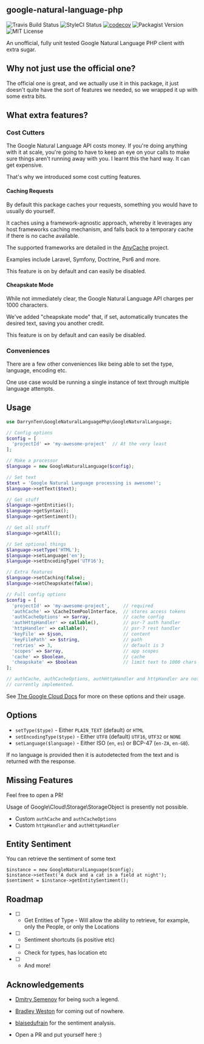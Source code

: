 ## google-natural-language-php

![Travis Build Status](https://travis-ci.org/darrynten/google-natural-language-php.svg?branch=master)
![StyleCI Status](https://styleci.io/repos/81687310/shield?branch=master)
[![codecov](https://codecov.io/gh/darrynten/google-natural-language-php/branch/master/graph/badge.svg)](https://codecov.io/gh/darrynten/google-natural-language-php)
![Packagist Version](https://img.shields.io/packagist/v/darrynten/google-natural-language-php.svg)
![MIT License](https://img.shields.io/github/license/darrynten/google-natural-language-php.svg)

An unofficial, fully unit tested Google Natural Language PHP client with 
extra sugar.

## Why not just use the official one?

The official one is great, and we actually use it in this package, it
just doesn't quite have the sort of features we needed, so we wrapped
it up with some extra bits.

## What extra features?

### Cost Cutters

The Google Natural Language API costs money. If you're doing anything
with it at scale, you're going to have to keep an eye on your calls to
make sure things aren't running away with you. I learnt this the hard
way. It can get expensive.

That's why we introduced some cost cutting features.

#### Caching Requests

By default this package caches your requests, something you would have
to usually do yourself.

It caches using a framework-agnostic approach, whereby it leverages any
host frameworks caching mechanism, and falls back to a temporary cache
if there is no cache available.

The supported frameworks are detailed in the [AnyCache](https://github.com/darrynten/any-cache) project.

Examples include Laravel, Symfony, Doctrine, Psr6 and more.

This feature is on by default and can easily be disabled.

#### Cheapskate Mode

While not immediately clear, the Google Natural Language API charges per 1000 characters.

We've added "cheapskate mode" that, if set, automatically truncates the 
desired text, saving you another credit.

This feature is on by default and can easily be disabled.

### Conveniences

There are a few other conveniences like being able to set the type,
language, encoding etc.

One use case would be running a single instance of text through
multiple language attempts.

## Usage

```php
use DarrynTen\GoogleNaturalLanguagePhp\GoogleNaturalLanguage;

// Config options
$config = [
  'projectId' => 'my-awesome-project'  // At the very least
];

// Make a processor
$language = new GoogleNaturalLanguage($config);

// Set text
$text = 'Google Natural Language processing is awesome!';
$language->setText($text);

// Get stuff
$language->getEntities();
$language->getSyntax();
$language->getSentiment();

// Get all stuff
$language->getAll();

// Set optional things
$language->setType('HTML');
$language->setLanguage('en');
$language->setEncodingType('UTF16');

// Extra features
$language->setCaching(false);
$language->setCheapskate(false);

// Full config options
$config = [
  'projectId' => 'my-awesome-project',     // required
  'authCache' => \CacheItemPoolInterface,  // stores access tokens
  'authCacheOptions' => $array,            // cache config
  'authHttpHandler' => callable(),         // psr-7 auth handler
  'httpHandler' => callable(),             // psr-7 rest handler
  'keyFile' => $json,                      // content
  'keyFilePath' => $string,                // path
  'retries' => 3,                          // default is 3
  'scopes' => $array,                      // app scopes
  'cache' => $boolean,                     // cache
  'cheapskate' => $boolean                 // limit text to 1000 chars
];

// authCache, authCacheOptions, authHttpHandler and httpHandler are not
// currently implemented.
```

See [The Google Cloud Docs](https://googlecloudplatform.github.io/google-cloud-php/#/docs/v0.20.2/naturallanguage/naturallanguageclient)
for more on these options and their usage.

## Options

* `setType($type)` - Either `PLAIN_TEXT` (default) or `HTML`
* `setEncodingType($type)` - Either `UTF8` (default) `UTF16`, `UTF32` or `NONE`
* `setLanguage($language)` - Either ISO (`en`, `es`) or BCP-47 (`en-ZA`, `en-GB`).

If no language is provided then it is autodetected from the text and
is returned with the response.

## Missing Features

Feel free to open a PR!

Usage of Google\Cloud\Storage\StorageObject is presently not possible.

* Custom `authCache` and `authCacheOptions`
* Custom `httpHandler` and `authHttpHandler`

## Entity Sentiment

You can retrieve the sentiment of some text

```
$instance = new GoogleNaturalLanguage($config);
$instance->setText('A duck and a cat in a field at night');
$sentiment = $instance->getEntitySentiment();
```

## Roadmap

- [ ] - Get Entities of Type - Will allow the ability to retrieve, for
example, only the People, or only the Locations
- [ ] - Sentiment shortcuts (is positive etc)
- [ ] - Check for types, has location etc
- [ ] - And more!

## Acknowledgements

* [Dmitry Semenov](https://github.com/mxnr) for being such a legend.
* [Bradley Weston](https://github.com/bweston92) for coming out of nowhere.
* [blaisedufrain](https://github.com/blaisedufrain) for the sentiment analysis.

* Open a PR and put yourself here :)
